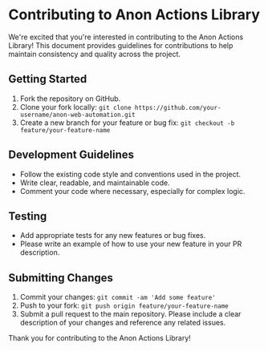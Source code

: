 # Contributing to Anon Actions Library

We're excited that you're interested in contributing to the Anon Actions Library! This document provides guidelines for contributions to help maintain consistency and quality across the project.

## Getting Started

1. Fork the repository on GitHub.
2. Clone your fork locally: `git clone https://github.com/your-username/anon-web-automation.git`
3. Create a new branch for your feature or bug fix: `git checkout -b feature/your-feature-name`

## Development Guidelines

- Follow the existing code style and conventions used in the project.
- Write clear, readable, and maintainable code.
- Comment your code where necessary, especially for complex logic.

## Testing

- Add appropriate tests for any new features or bug fixes.
- Please write an example of how to use your new feature in your PR description.

## Submitting Changes

1. Commit your changes: `git commit -am 'Add some feature'`
2. Push to your fork: `git push origin feature/your-feature-name`
3. Submit a pull request to the main repository. Please include a clear description of your changes and reference any related issues.

Thank you for contributing to the Anon Actions Library!
